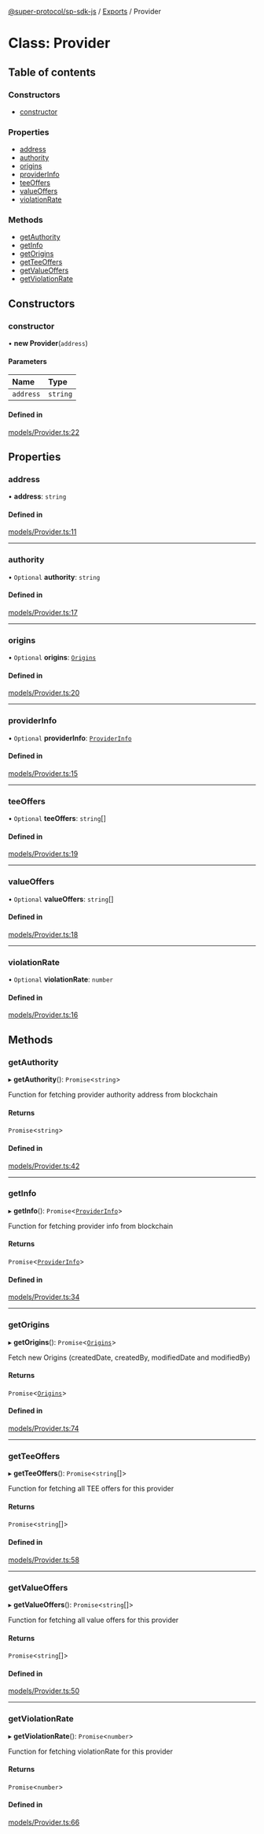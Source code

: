 [@super-protocol/sp-sdk-js](../README.md) / [Exports](../modules.md) / Provider

# Class: Provider

## Table of contents

### Constructors

- [constructor](Provider.md#constructor)

### Properties

- [address](Provider.md#address)
- [authority](Provider.md#authority)
- [origins](Provider.md#origins)
- [providerInfo](Provider.md#providerinfo)
- [teeOffers](Provider.md#teeoffers)
- [valueOffers](Provider.md#valueoffers)
- [violationRate](Provider.md#violationrate)

### Methods

- [getAuthority](Provider.md#getauthority)
- [getInfo](Provider.md#getinfo)
- [getOrigins](Provider.md#getorigins)
- [getTeeOffers](Provider.md#getteeoffers)
- [getValueOffers](Provider.md#getvalueoffers)
- [getViolationRate](Provider.md#getviolationrate)

## Constructors

### constructor

• **new Provider**(`address`)

#### Parameters

| Name | Type |
| :------ | :------ |
| `address` | `string` |

#### Defined in

[models/Provider.ts:22](https://github.com/Super-Protocol/sp-sdk-js/blob/6811aa1/src/models/Provider.ts#L22)

## Properties

### address

• **address**: `string`

#### Defined in

[models/Provider.ts:11](https://github.com/Super-Protocol/sp-sdk-js/blob/6811aa1/src/models/Provider.ts#L11)

___

### authority

• `Optional` **authority**: `string`

#### Defined in

[models/Provider.ts:17](https://github.com/Super-Protocol/sp-sdk-js/blob/6811aa1/src/models/Provider.ts#L17)

___

### origins

• `Optional` **origins**: [`Origins`](../modules.md#origins)

#### Defined in

[models/Provider.ts:20](https://github.com/Super-Protocol/sp-sdk-js/blob/6811aa1/src/models/Provider.ts#L20)

___

### providerInfo

• `Optional` **providerInfo**: [`ProviderInfo`](../modules.md#providerinfo)

#### Defined in

[models/Provider.ts:15](https://github.com/Super-Protocol/sp-sdk-js/blob/6811aa1/src/models/Provider.ts#L15)

___

### teeOffers

• `Optional` **teeOffers**: `string`[]

#### Defined in

[models/Provider.ts:19](https://github.com/Super-Protocol/sp-sdk-js/blob/6811aa1/src/models/Provider.ts#L19)

___

### valueOffers

• `Optional` **valueOffers**: `string`[]

#### Defined in

[models/Provider.ts:18](https://github.com/Super-Protocol/sp-sdk-js/blob/6811aa1/src/models/Provider.ts#L18)

___

### violationRate

• `Optional` **violationRate**: `number`

#### Defined in

[models/Provider.ts:16](https://github.com/Super-Protocol/sp-sdk-js/blob/6811aa1/src/models/Provider.ts#L16)

## Methods

### getAuthority

▸ **getAuthority**(): `Promise`<`string`\>

Function for fetching provider authority address from blockchain

#### Returns

`Promise`<`string`\>

#### Defined in

[models/Provider.ts:42](https://github.com/Super-Protocol/sp-sdk-js/blob/6811aa1/src/models/Provider.ts#L42)

___

### getInfo

▸ **getInfo**(): `Promise`<[`ProviderInfo`](../modules.md#providerinfo)\>

Function for fetching provider info from blockchain

#### Returns

`Promise`<[`ProviderInfo`](../modules.md#providerinfo)\>

#### Defined in

[models/Provider.ts:34](https://github.com/Super-Protocol/sp-sdk-js/blob/6811aa1/src/models/Provider.ts#L34)

___

### getOrigins

▸ **getOrigins**(): `Promise`<[`Origins`](../modules.md#origins)\>

Fetch new Origins (createdDate, createdBy, modifiedDate and modifiedBy)

#### Returns

`Promise`<[`Origins`](../modules.md#origins)\>

#### Defined in

[models/Provider.ts:74](https://github.com/Super-Protocol/sp-sdk-js/blob/6811aa1/src/models/Provider.ts#L74)

___

### getTeeOffers

▸ **getTeeOffers**(): `Promise`<`string`[]\>

Function for fetching all TEE offers for this provider

#### Returns

`Promise`<`string`[]\>

#### Defined in

[models/Provider.ts:58](https://github.com/Super-Protocol/sp-sdk-js/blob/6811aa1/src/models/Provider.ts#L58)

___

### getValueOffers

▸ **getValueOffers**(): `Promise`<`string`[]\>

Function for fetching all value offers for this provider

#### Returns

`Promise`<`string`[]\>

#### Defined in

[models/Provider.ts:50](https://github.com/Super-Protocol/sp-sdk-js/blob/6811aa1/src/models/Provider.ts#L50)

___

### getViolationRate

▸ **getViolationRate**(): `Promise`<`number`\>

Function for fetching violationRate for this provider

#### Returns

`Promise`<`number`\>

#### Defined in

[models/Provider.ts:66](https://github.com/Super-Protocol/sp-sdk-js/blob/6811aa1/src/models/Provider.ts#L66)
